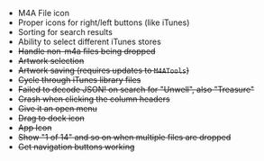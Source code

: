 - M4A File icon
- Proper icons for right/left buttons (like iTunes)
- Sorting for search results
- Ability to select different iTunes stores
- ~~Handle non-m4a files being dropped~~
- ~~Artwork selection~~
- ~~Artwork saving (requires updates to `M4ATools`)~~
- ~~Cycle through iTunes library files~~
- ~~Failed to decode JSON! on search for "Unwell", also "Treasure"~~
- ~~Crash when clicking the column headers~~
- ~~Give it an open menu~~
- ~~Drag to dock icon~~
- ~~App Icon~~
- ~~Show "1 of 14" and so on when multiple files are dropped~~
- ~~Get navigation buttons working~~

